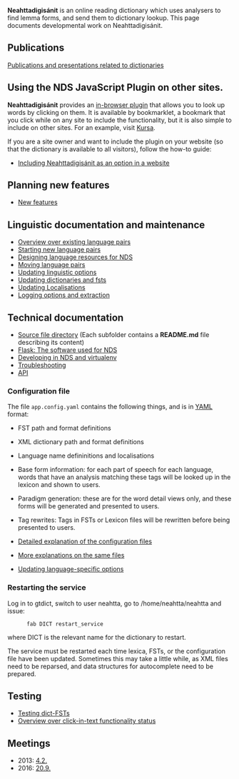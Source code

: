 **Neahttadigisánit** is an online reading dictionary which uses analysers to
find lemma forms, and send them to dictionary lookup. This page documents
developmental work on Neahttadigisánit.

##  Publications
[Publications and presentations related to dictionaries](../ped/dictpublications.html)

##  Using the NDS JavaScript Plugin on other sites.

**Neahttadigisánit** provides an [in-browser plugin](http://sanit.oahpa.no/read/)
that allows you to look up words by clicking on them. It is available by
bookmarklet, a bookmark that you click while on any site to include the
functionality, but it is also simple to include on other sites. For an example,
visit [Kursa](http://kursa.oahpa.no/).

If you are a site owner and want to include the plugin on your website
(so that the dictionary is available to all visitors), follow the
how-to guide:

* [Including Neahttadigisánit as an option in a website](nds/AddingNDSPluginToOtherSites.html)

## Planning new features
* [New features](NewFeatures.html)

## Linguistic documentation and maintenance

* [Overview over existing language pairs](nds/NeahttadigisanitLanguagePairs.html)
* [Starting new language pairs](nds/StartingNewLanguagePairs.html)
* [Designing language resources for NDS](nds/DesigningResources.html)
* [Moving language pairs](nds/NDSMovingLanguagePairs.html)
* [Updating linguistic options](nds/NDSLinguisticSettings.html)
* [Updating dictionaries and fsts](nds/NDSUpdatingDictionaries.html)
* [Updating Localisations](nds/NDSLocalisations.html)
* [Logging options and extraction](nds/LogExtraction.html)

## Technical documentation

* [Source file directory](https://gtsvn.uit.no/langtech/trunk/apps/dicts/nds/src/) (Each subfolder contains a **README.md** file describing its content)
* [Flask: The software used for NDS](nds/FlaskSoftware.html)
* [Developing in NDS and virtualenv](nds/NDSDeveloping.html)
* [Troubleshooting](nds/NDSTroubleshooting.html)
* [API](nds/API.html)

### Configuration file

The file `app.config.yaml` contains the following things, and is in
[YAML](http://www.yaml.org/refcard.html) format:

 * FST path and format definitions
 * XML dictionary path and format definitions
 * Language name defininitions and localisations
 * Base form information: for each part of speech for each language, words
   that have an analysis matching these tags will be looked up in the lexicon
   and shown to users.
 * Paradigm generation: these are for the word detail views only, and these forms
   will be generated and presented to users.
 * Tag rewrites: Tags in FSTs or Lexicon files will be rewritten before being presented
   to users.

* [Detailed explanation of the configuration files](nds/ConfigFiles.html)
* [More explanations on the same files](nds/FilesForConfiguratingNDS.html)
* [Updating language-specific options](nds/NDSLinguisticSettings.html)

### Restarting the service

Log in to gtdict, switch to user neahtta, go to /home/neahtta/neahtta and issue:

```
      fab DICT restart_service
```

where DICT is the relevant name for the dictionary to restart.

The service must be restarted each time lexica, FSTs, or the configuration file
have been updated. Sometimes this may take a little while, as XML files need to
be reparsed, and data structures for autocomplete need to be prepared.

## Testing
* [Testing dict-FSTs ](TestingDictFST.html)
* [Overview over click-in-text functionality status](nds/NDSProjectsInBrowsersStatistics.html)

## Meetings

* 2013: [4.2.](nds/referat/130204.html) 
* 2016: [20.9.](nds/referat/160920.html) 

